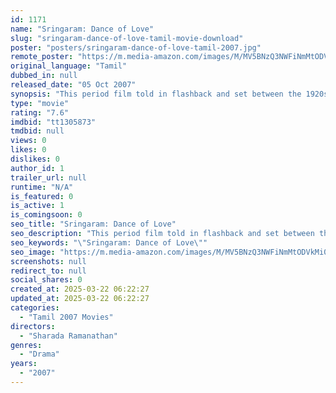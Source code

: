 ```yaml
---
id: 1171
name: "Sringaram: Dance of Love"
slug: "sringaram-dance-of-love-tamil-movie-download"
poster: "posters/sringaram-dance-of-love-tamil-2007.jpg"
remote_poster: "https://m.media-amazon.com/images/M/MV5BNzQ3NWFiNmMtODVkMi00MzNjLTg3OGEtNzBlOGY3M2UzZGMwXkEyXkFqcGdeQXVyOTk3NTc2MzE@._V1_SX300.jpg"
original_language: "Tamil"
dubbed_in: null
released_date: "05 Oct 2007"
synopsis: "This period film told in flashback and set between the 1920s and 195os, tells the story of one of the South Indian girls called \"devadasi,\" who are set aside to dance and serve in the temples.Madhura the main character is exploite..."
type: "movie"
rating: "7.6"
imdbid: "tt1305873"
tmdbid: null
views: 0
likes: 0
dislikes: 0
author_id: 1
trailer_url: null
runtime: "N/A"
is_featured: 0
is_active: 1
is_comingsoon: 0
seo_title: "Sringaram: Dance of Love"
seo_description: "This period film told in flashback and set between the 1920s and 195os, tells the story of one of the South Indian girls called \"devadasi,\" who are set aside to dance and serve in the temples.Madhura the main character is exploite..."
seo_keywords: "\"Sringaram: Dance of Love\""
seo_image: "https://m.media-amazon.com/images/M/MV5BNzQ3NWFiNmMtODVkMi00MzNjLTg3OGEtNzBlOGY3M2UzZGMwXkEyXkFqcGdeQXVyOTk3NTc2MzE@._V1_SX300.jpg"
screenshots: null
redirect_to: null
social_shares: 0
created_at: 2025-03-22 06:22:27
updated_at: 2025-03-22 06:22:27
categories:
  - "Tamil 2007 Movies"
directors:
  - "Sharada Ramanathan"
genres:
  - "Drama"
years:
  - "2007"
---
```

